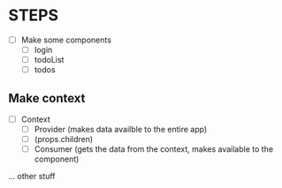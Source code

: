 # STEPS

- [ ] Make some components
  - [ ] login
  - [ ] todoList
  - [ ] todos

## Make context

- [ ] Context
  - [ ] Provider (makes data availble to the entire app)
  - [ ] (props.children)
  - [ ] Consumer (gets the data from the context, makes available to the component)

... other stuff
